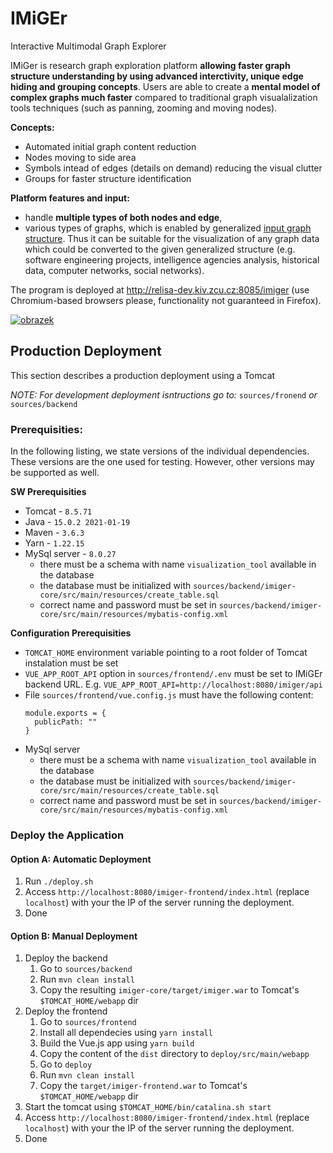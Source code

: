 # IMiGEr
Interactive Multimodal Graph Explorer

IMiGer is research graph exploration platform **allowing faster graph structure understanding by using advanced interctivity, unique edge hiding and grouping concepts**. Users are able to create a **mental model of complex graphs much faster** compared to traditional graph visualalization tools techniques (such as panning, zooming and moving nodes).

**Concepts:**
- Automated initial graph content reduction
- Nodes moving to side area
- Symbols intead of edges (details on demand) reducing the visual clutter
- Groups for faster structure identification

**Platform features and input:**
- handle  **multiple  types of  both  nodes  and  edge**, 
- various types of graphs,  which  is  enabled  by  generalized  [input graph  structure](https://github.com/ReliSA/IMiGEr/blob/devel/documents/IMiGEr/IMiGEr_raw_input_format.pdf).  Thus  it  can  be suitable for the visualization of any graph  data  which  could  be  converted  to the given  generalized structure (e.g. software engineering projects, intelligence  agencies  analysis,  historical  data,  computer  networks,  social networks).  

The program is deployed at http://relisa-dev.kiv.zcu.cz:8085/imiger (use Chromium-based browsers please, functionality not guaranteed in Firefox).


[![obrazek](https://github.com/ReliSA/IMiGEr/blob/devel/documents/IMiGEr/IMiGEr_11_2018.png)]()

## Production Deployment
This section describes a production deployment using a Tomcat

_NOTE: For development deployment isntructions go to:_ `sources/fronend` _or_ `sources/backend`

### Prerequisities:
In the following listing, we state versions of the individual dependencies. These versions are the one used for testing. However, other versions may be supported as well.

**SW Prerequisities**
 - Tomcat - `8.5.71`
 - Java - `15.0.2 2021-01-19`
 - Maven - `3.6.3`
 - Yarn - `1.22.15`
 - MySql server - `8.0.27`
    - there must be a schema with name `visualization_tool` available in the database
    - the database must be initialized with `sources/backend/imiger-core/src/main/resources/create_table.sql`
    - correct name and password must be set in `sources/backend/imiger-core/src/main/resources/mybatis-config.xml`


**Configuration Prerequisities**
 - `TOMCAT_HOME` environment variable pointing to a root folder of Tomcat instalation must be set
 - `VUE_APP_ROOT_API` option in `sources/frontend/.env` must be set to IMiGEr backend URL. E.g. `VUE_APP_ROOT_API=http://localhost:8080/imiger/api`
 - File `sources/frontend/vue.config.js` must have the following content:
   ```
   module.exports = {
     publicPath: ""
   }
   ```
  - MySql server
    - there must be a schema with name `visualization_tool` available in the database
    - the database must be initialized with `sources/backend/imiger-core/src/main/resources/create_table.sql`
    - correct name and password must be set in `sources/backend/imiger-core/src/main/resources/mybatis-config.xml`

### Deploy the Application

#### Option A: Automatic Deployment
  1. Run `./deploy.sh`
  2. Access `http://localhost:8080/imiger-frontend/index.html` (replace `localhost`) with your the IP of the server running the deployment.
  3. Done

#### Option B: Manual Deployment
  1. Deploy the backend
      1. Go to `sources/backend`
      2. Run `mvn clean install`
      3. Copy the resulting `imiger-core/target/imiger.war` to Tomcat's `$TOMCAT_HOME/webapp` dir
  2. Deploy the frontend
      1. Go to `sources/frontend`
      2. Install all dependecies using `yarn install`
      3. Build the Vue.js app using `yarn build`
      4. Copy the content of the `dist` directory to `deploy/src/main/webapp`
      5. Go to `deploy`
      6. Run `mvn clean install`
      7. Copy the `target/imiger-frontend.war` to Tomcat's `$TOMCAT_HOME/webapp` dir
  3. Start the tomcat using `$TOMCAT_HOME/bin/catalina.sh start`
  4. Access `http://localhost:8080/imiger-frontend/index.html` (replace `localhost`) with your the IP of the server running the deployment.
  5. Done
